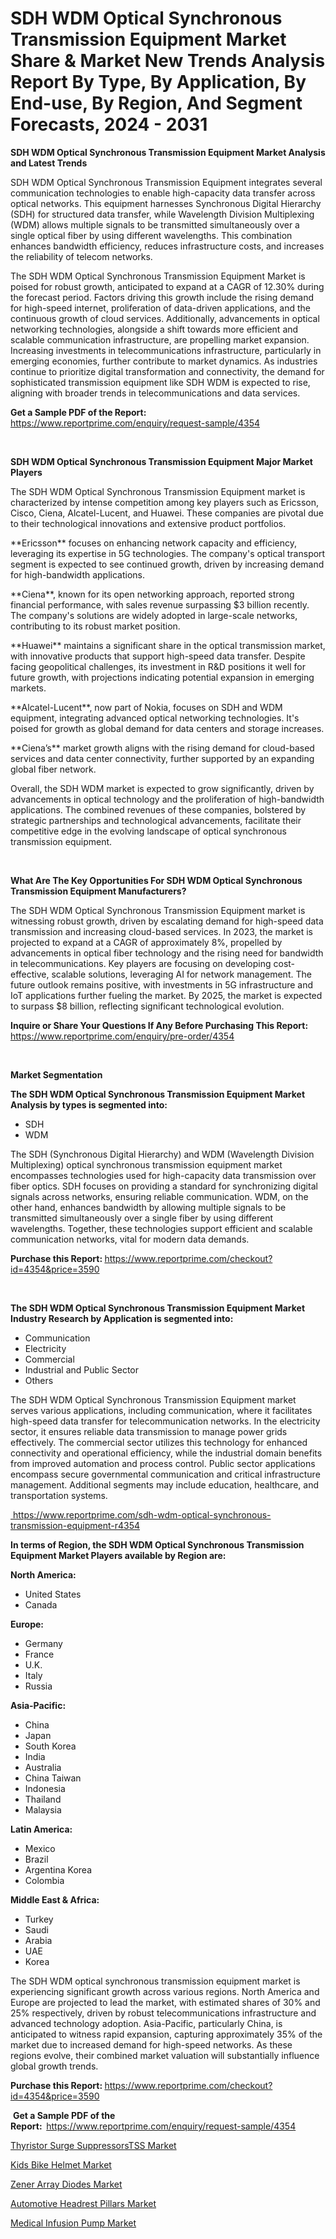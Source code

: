 <p><h1>SDH WDM Optical Synchronous Transmission Equipment Market Share & Market New Trends Analysis Report By Type, By Application, By End-use, By Region, And Segment Forecasts, 2024 - 2031</h1></p><p><strong>SDH WDM Optical Synchronous Transmission Equipment Market Analysis and Latest Trends</strong></p>
<p><p>SDH WDM Optical Synchronous Transmission Equipment integrates several communication technologies to enable high-capacity data transfer across optical networks. This equipment harnesses Synchronous Digital Hierarchy (SDH) for structured data transfer, while Wavelength Division Multiplexing (WDM) allows multiple signals to be transmitted simultaneously over a single optical fiber by using different wavelengths. This combination enhances bandwidth efficiency, reduces infrastructure costs, and increases the reliability of telecom networks.</p><p>The SDH WDM Optical Synchronous Transmission Equipment Market is poised for robust growth, anticipated to expand at a CAGR of 12.30% during the forecast period. Factors driving this growth include the rising demand for high-speed internet, proliferation of data-driven applications, and the continuous growth of cloud services. Additionally, advancements in optical networking technologies, alongside a shift towards more efficient and scalable communication infrastructure, are propelling market expansion. Increasing investments in telecommunications infrastructure, particularly in emerging economies, further contribute to market dynamics. As industries continue to prioritize digital transformation and connectivity, the demand for sophisticated transmission equipment like SDH WDM is expected to rise, aligning with broader trends in telecommunications and data services.</p></p>
<p><strong>Get a Sample PDF of the Report:&nbsp;</strong> <a href="https://www.reportprime.com/enquiry/request-sample/4354">https://www.reportprime.com/enquiry/request-sample/4354</a></p>
<p>&nbsp;</p>
<p><strong>SDH WDM Optical Synchronous Transmission Equipment Major Market Players</strong></p>
<p><p>The SDH WDM Optical Synchronous Transmission Equipment market is characterized by intense competition among key players such as Ericsson, Cisco, Ciena, Alcatel-Lucent, and Huawei. These companies are pivotal due to their technological innovations and extensive product portfolios. </p><p>**Ericsson** focuses on enhancing network capacity and efficiency, leveraging its expertise in 5G technologies. The company's optical transport segment is expected to see continued growth, driven by increasing demand for high-bandwidth applications. </p><p>**Ciena**, known for its open networking approach, reported strong financial performance, with sales revenue surpassing $3 billion recently. The company's solutions are widely adopted in large-scale networks, contributing to its robust market position.</p><p>**Huawei** maintains a significant share in the optical transmission market, with innovative products that support high-speed data transfer. Despite facing geopolitical challenges, its investment in R&D positions it well for future growth, with projections indicating potential expansion in emerging markets.</p><p>**Alcatel-Lucent**, now part of Nokia, focuses on SDH and WDM equipment, integrating advanced optical networking technologies. It's poised for growth as global demand for data centers and storage increases.</p><p>**Ciena’s** market growth aligns with the rising demand for cloud-based services and data center connectivity, further supported by an expanding global fiber network. </p><p>Overall, the SDH WDM market is expected to grow significantly, driven by advancements in optical technology and the proliferation of high-bandwidth applications. The combined revenues of these companies, bolstered by strategic partnerships and technological advancements, facilitate their competitive edge in the evolving landscape of optical synchronous transmission equipment.</p></p>
<p>&nbsp;</p>
<p><strong>What Are The Key Opportunities For SDH WDM Optical Synchronous Transmission Equipment Manufacturers?</strong></p>
<p><p>The SDH WDM Optical Synchronous Transmission Equipment market is witnessing robust growth, driven by escalating demand for high-speed data transmission and increasing cloud-based services. In 2023, the market is projected to expand at a CAGR of approximately 8%, propelled by advancements in optical fiber technology and the rising need for bandwidth in telecommunications. Key players are focusing on developing cost-effective, scalable solutions, leveraging AI for network management. The future outlook remains positive, with investments in 5G infrastructure and IoT applications further fueling the market. By 2025, the market is expected to surpass $8 billion, reflecting significant technological evolution.</p></p>
<p><strong>Inquire or Share Your Questions If Any Before Purchasing This Report:</strong> <a href="https://www.reportprime.com/enquiry/pre-order/4354">https://www.reportprime.com/enquiry/pre-order/4354</a></p>
<p>&nbsp;</p>
<p><strong>Market Segmentation</strong></p>
<p><strong>The SDH WDM Optical Synchronous Transmission Equipment Market Analysis by types is segmented into:</strong></p>
<p><ul><li>SDH</li><li>WDM</li></ul></p>
<p><p>The SDH (Synchronous Digital Hierarchy) and WDM (Wavelength Division Multiplexing) optical synchronous transmission equipment market encompasses technologies used for high-capacity data transmission over fiber optics. SDH focuses on providing a standard for synchronizing digital signals across networks, ensuring reliable communication. WDM, on the other hand, enhances bandwidth by allowing multiple signals to be transmitted simultaneously over a single fiber by using different wavelengths. Together, these technologies support efficient and scalable communication networks, vital for modern data demands.</p></p>
<p><strong>Purchase this Report:&nbsp;</strong><a href="https://www.reportprime.com/checkout?id=4354&price=3590">https://www.reportprime.com/checkout?id=4354&price=3590</a></p>
<p>&nbsp;</p>
<p><strong>The SDH WDM Optical Synchronous Transmission Equipment Market Industry Research by Application is segmented into:</strong></p>
<p><ul><li>Communication</li><li>Electricity</li><li>Commercial</li><li>Industrial and Public Sector</li><li>Others</li></ul></p>
<p><p>The SDH WDM Optical Synchronous Transmission Equipment market serves various applications, including communication, where it facilitates high-speed data transfer for telecommunication networks. In the electricity sector, it ensures reliable data transmission to manage power grids effectively. The commercial sector utilizes this technology for enhanced connectivity and operational efficiency, while the industrial domain benefits from improved automation and process control. Public sector applications encompass secure governmental communication and critical infrastructure management. Additional segments may include education, healthcare, and transportation systems.</p></p>
<p><a href="https://www.reportprime.com/sdh-wdm-optical-synchronous-transmission-equipment-r4354">&nbsp;https://www.reportprime.com/sdh-wdm-optical-synchronous-transmission-equipment-r4354</a></p>
<p><strong>In terms of Region, the SDH WDM Optical Synchronous Transmission Equipment Market Players available by Region are:</strong></p>
<p>
    <p> <strong> North America: </strong>
        <ul>
            <li>United States</li>
            <li>Canada</li>
        </ul>
        </p> 
    <p> <strong> Europe: </strong>
        <ul>
            <li>Germany</li>
            <li>France</li>
            <li>U.K.</li>
            <li>Italy</li>
            <li>Russia</li>
        </ul>
        </p> 
    <p> <strong> Asia-Pacific: </strong>
        <ul>
            <li>China</li>
            <li>Japan</li>
            <li>South Korea</li>
            <li>India</li>
            <li>Australia</li>
            <li>China Taiwan</li>
            <li>Indonesia</li>
            <li>Thailand</li>
            <li>Malaysia</li>
        </ul>
        </p> 
    <p> <strong> Latin America: </strong>
        <ul>
            <li>Mexico</li>
            <li>Brazil</li>
            <li>Argentina Korea</li>
            <li>Colombia</li>
        </ul>
        </p> 
    <p> <strong> Middle East & Africa: </strong>
        <ul>
            <li>Turkey</li>
            <li>Saudi</li>
            <li>Arabia</li>
            <li>UAE</li>
            <li>Korea</li>
        </ul>
    </p>
    </p>
<p><p>The SDH WDM optical synchronous transmission equipment market is experiencing significant growth across various regions. North America and Europe are projected to lead the market, with estimated shares of 30% and 25% respectively, driven by robust telecommunications infrastructure and advanced technology adoption. Asia-Pacific, particularly China, is anticipated to witness rapid expansion, capturing approximately 35% of the market due to increased demand for high-speed networks. As these regions evolve, their combined market valuation will substantially influence global growth trends.</p></p>
<p><strong>Purchase this Report: </strong><a href="https://www.reportprime.com/checkout?id=4354&price=3590">https://www.reportprime.com/checkout?id=4354&price=3590</a></p>
<p>&nbsp;<strong>Get a Sample PDF of the Report:&nbsp;&nbsp;</strong><a href="https://www.reportprime.com/enquiry/request-sample/4354">https://www.reportprime.com/enquiry/request-sample/4354</a></p>
<p><strong></strong></p>
<p><p><a href="https://github.com/CarolynWatkins697/Market-Research-Report-List-1/blob/main/thyristor-surge-suppressorstss-market.md">Thyristor Surge SuppressorsTSS Market</a></p><p><a href="https://issuu.com/reportprime-2/docs/kids-bike-helmet-market-size-2030.p_be8c4b1314c22c">Kids Bike Helmet Market</a></p><p><a href="https://github.com/RunaHaque64/Market-Research-Report-List-1/blob/main/zener-array-diodes-market.md">Zener Array Diodes Market</a></p><p><a href="https://issuu.com/reportprime-2/docs/automotive-headrest-pillars-market-_e8e4c40b355be3">Automotive Headrest Pillars Market</a></p><p><a href="https://www.linkedin.com/pulse/medical-infusion-pump-market-size-share-growth-analysis-type-fby2e?trackingId=Op%2Bms6U2SWm%2FH9KzED4U0Q%3D%3D">Medical Infusion Pump Market</a></p></p>